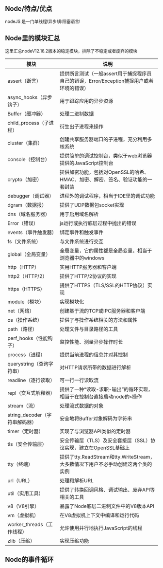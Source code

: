 
## Node/特点/优点
nodeJS 是一门单线程!异步!非阻塞语言!

## Node里的模块汇总

这里汇总nodeV12.16.2版本的稳定模块，排除了不稳定或者废弃的模块

|模块|说明|
|-|-|
|assert（断言）|提供断言测试（一般assert用于捕捉程序员自己的错误，Error/Exception捕捉用户或者环境的错误）|
|async_hooks（异步钩子）|用于跟踪应用的异步资源|
|Buffer（缓冲器）|处理二进制数据|
|child_process（子进程）|衍生出子进程来操作|
|cluster（集群）|创建共享服务器端口的子进程，充分利用多核系统|
|console（控制台）|提供简单的调试控制台，类似于web浏览器提供的JavaScript控制台|
|crypto（加密）|提供加密功能，包括对OpenSSL的哈希、HMAC、加密、解密、签名、验证功能的一套封装|
|debugger（调试器）|进程外的调试程序，相当于IDE里的调试功能|
|dgram（数据报）|提供了UDP数据包socket实现|
|dns（域名服务器）|用于启用域名解析|
|Error（错误）|js运行或执行底层过程中抛出的错误|
|events（事件触发器）|绑定事件和触发事件|
|fs（文件系统）|与文件系统进行交互|
|global（全局变量）|全局变量，它的属性都是全局变量，相当于浏览器中的windows|
|http（HTTP）|实用HTTP服务器和客户端|
|http2（HTTP/2）|提供了HTTP/2协议的实现|
|https（HTTPS）|提供了HTTPS（TLS/SSL的HTTP协议）实现|
|module（模块）|实现模块化|
|net（网络）|创建基于流的TCP或IPC服务器和客户端|
|os（操作系统）|提供了与操作系统相关的方法和属性|
|path（路径）|处理文件与目录路径的工具|
|perf_hooks（性能钩子）|监控性能、测量异步操作时长|
|process（进程）|提供当前进程的信息并对其控制|
|querystring（查询字符串）|对HTTP请求所带的数据进行解析|
|readline（逐行读取）|可一行一行读取流|
|repl（交互式解释器）|提供了一种“读取-求职-输出”的循环实现，相当于在控制台直接启动node的`>`操作|
|stream（流）|处理流式数据的对象|
|string_decoder（字符串解码器）|安全地将Buffer对象解码为字符串|
|timer（定时器）|实现了与浏览器API类似的定时器|
|tls（安全传输层）|安全传输层（TLS）及安全套接层（SSL）协议实现，建立在OpenSSL基础上|
|tty（终端）|提供了tty.ReadStream和tty.WriteStream，大多数情况下用户不必手动创建这两个类的实例|
|url（URL）|处理和解析URL|
|util（实用工具）|提供了转换回调风格、调试输出、废弃API等相关的工具|
|v8（V8引擎）|暴露了Node底层二进制文件中的V8版本API|
|vm（虚拟机）|在V8虚拟机上下文中编译和运行代码|
|worker_threads（工作线程）|允许使用并行地执行JavaScript的线程|
|zlib（压缩）|实现压缩功能|

## Node的事件循环
